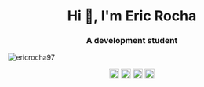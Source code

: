 <h1 align="center">Hi 👋, I'm Eric Rocha</h1>
<h3 align="center">A development student</h3>

<p align="left"> <img src="https://komarev.com/ghpvc/?username=ericrocha97" alt="ericrocha97" /> </p>

<!-- <p align="left"><img src="https://devicons.github.io/devicon/devicon.git/icons/react/react-original-wordmark.svg" alt="react" width="20" height="20"/> <img src="https://devicons.github.io/devicon/devicon.git/icons/html5/html5-original-wordmark.svg" alt="html5" width="20" height="20"/> <img src="https://devicons.github.io/devicon/devicon.git/icons/javascript/javascript-original.svg" alt="javascript" width="20" height="20"/> <img src="https://devicons.github.io/devicon/devicon.git/icons/typescript/typescript-original.svg" alt="typescript" width="20" height="20"/> <img src="https://devicons.github.io/devicon/devicon.git/icons/mongodb/mongodb-original-wordmark.svg" alt="mongodb" width="20" height="20"/> <img src="https://devicons.github.io/devicon/devicon.git/icons/mysql/mysql-original-wordmark.svg" alt="mysql" width="20" height="20"/> <img src="https://devicons.github.io/devicon/devicon.git/icons/nodejs/nodejs-original-wordmark.svg" alt="nodejs" width="20" height="20"/></p><p align="center"> <img src="https://github-readme-stats.vercel.app/api?username=ericrocha97&show_icons=true&theme=dark" alt="ericrocha97" /> </p> -->


<p align="center">
<a href="https://twitter.com/eric__rocha" target="blank"><img align="center" src="https://cdn.jsdelivr.net/npm/simple-icons@3.0.1/icons/twitter.svg" alt="eric__rocha" height="20" width="20" /></a>
<a href="https://linkedin.com/in/eric-rocha1997" target="blank"><img align="center" src="https://cdn.jsdelivr.net/npm/simple-icons@3.0.1/icons/linkedin.svg" alt="eric-rocha1997" height="20" width="20" /></a>
<a href="https://fb.com/ericrocha2012" target="blank"><img align="center" src="https://cdn.jsdelivr.net/npm/simple-icons@3.0.1/icons/facebook.svg" alt="ericrocha2012" height="20" width="20" /></a>
<a href="https://instagram.com/eric_rocha97" target="blank"><img align="center" src="https://cdn.jsdelivr.net/npm/simple-icons@3.0.1/icons/instagram.svg" alt="eric_rocha97" height="20" width="20" /></a>
</p>
